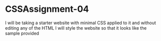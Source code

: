 # CSSAssignment-04
 I will be taking a starter website with minimal CSS applied to it and without editing any of the HTML I will style the website so that it looks like the sample provided
